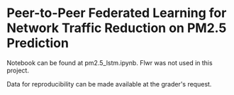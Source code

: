 # Peer-to-Peer Federated Learning for Network Traffic Reduction on PM2.5 Prediction

Notebook can be found at pm2.5_lstm.ipynb. Flwr was not used in this project.

Data for reproducibility can be made available at the grader's request.
